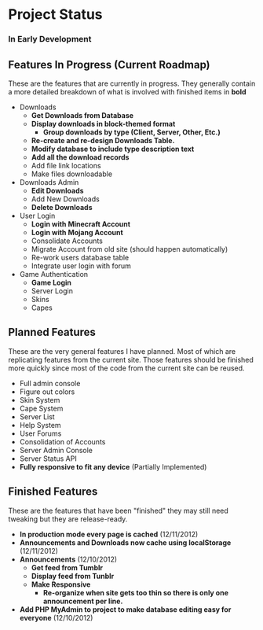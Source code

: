 Project Status
===============
### In Early Development

Features In Progress (Current Roadmap)
---------------------
These are the features that are currently in progress.  They generally contain a more detailed
breakdown of what is involved with finished items in **bold**
*   Downloads
    *   **Get Downloads from Database**
    *   **Display downloads in block-themed format**
        *   **Group downloads by type (Client, Server, Other, Etc.)**
    *   **Re-create and re-design Downloads Table.**
    *   **Modify database to include type description text**
    *   **Add all the download records**
    *   Add file link locations
    *   Make files downloadable
*   Downloads Admin
    *   **Edit Downloads**
    *   Add New Downloads
    *   **Delete Downloads**
*   User Login
    *   **Login with Minecraft Account**
    *   **Login with Mojang Account**
    *   Consolidate Accounts
    *   Migrate Account from old site (should happen automatically)
    *   Re-work users database table
    *   Integrate user login with forum
*   Game Authentication
    *   **Game Login**
    *   Server Login
    *   Skins
    *   Capes
    

Planned Features
-----------------
These are the very general features I have planned.  Most of which are replicating features from the current
site.  Those features should be finished more quickly since most of the code from the current site can be
reused.

*   Full admin console
*   Figure out colors
*   Skin System
*   Cape System
*   Server List
*   Help System
*   User Forums
*   Consolidation of Accounts
*   Server Admin Console
*   Server Status API
*   **Fully responsive to fit any device** (Partially Implemented)

Finished Features
-----------------
These are the features that have been "finished" they may still need tweaking
but they are release-ready.

*   **In production mode every page is cached** (12/11/2012)
*   **Announcements and Downloads now cache using localStorage** (12/11/2012)
*   **Announcements** (12/10/2012)
    *   **Get feed from Tumblr**
    *   **Display feed from Tunblr**
    *   **Make Responsive**
        *   **Re-organize when site gets too thin so there is only one announcement per line.**
*   **Add PHP MyAdmin to project to make database editing easy for everyone** (12/10/2012)